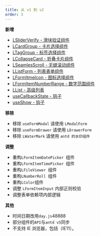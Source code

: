 ```yaml
---
title: 从 v1 到 v2
order: 3
---
```


**新增**

- [LSliderVerify - 滑块验证组件](/components/slider-verify)
- [LCardGroup - 卡片选择组件](/components/card-group)
- [LTagGroup - 标签选择组件](/components/tag-group)
- [LCollapseCard - 折叠卡片组件](/components/collapse-card)
- [LSeamlesScroll - 无缝滚动组件](/components/seamles-scroll)
- [LListForm - 列表表单组件](/components/list-form)
- [LFormItmeIcon - 图标选择组件](/components/form-item-icon)
- [LFormItemNumberRange - 数字范围组件](/components/form-item-number-range)
- [LList - 高级列表](/components/list)
- [useCallbackState - 钩子](/components/use-callback-state)
- [useShow - 钩子](/components/use-Show)

**移除**

- 移除 `useFormModal` 请使用 `LModalForm`
- 移除 `useFormDrawer` 请使用 `LDrawerForm`
- 移除 `LWaterMark` 请使用 `antd 的水印组件`

**调整**

- 重构`LFormItemDatePicker `组件
- 重构`LFormItemTimePicker `组件
- 重构`LFileViewer `组件
- 重构`LNumberRoll `组件
- 重构`LColor`组件
- 调整 `LFormItemInput` 内部正则校验
- 调整表单依赖项内部逻辑

**其他**

- 时间日期改用`day.js`48888
- 部分组件的`API`与`antd v5`同步
- 不支持 IE 浏览器，包括（IE11）。
